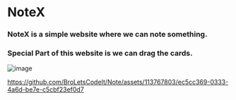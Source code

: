 # NoteX

### **NoteX is a simple website where we can note something.**
### **Special Part of this website is we can drag the cards.** 

![image](https://github.com/BroLetsCodeIt/Note/assets/113767803/264c8e04-4973-4a00-b11d-3823883a7d4e)




https://github.com/BroLetsCodeIt/Note/assets/113767803/ec5cc369-0333-4a6d-be7e-c5cbf23ef0d7

